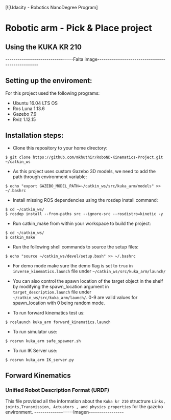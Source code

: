[![Udacity - Robotics NanoDegree Program]
# Robotic arm - Pick & Place project
## Using the KUKA KR 210
---------------------------------Falta image-------------------------------------------------

## Setting up the enviroment:
For this project used the following programs:
- Ubuntu 16.04 LTS OS
- Ros Luna 1.13.6
- Gazebo 7.9
- Rviz 1.12.15
## Installation steps:
- Clone this repository to your home directory:
```
$ git clone https://github.com/mkhuthir/RoboND-Kinematics-Project.git ~/catkin_ws 
```
- As this project uses custom Gazebo 3D models, we need to add the path through environment variable:
```
$ echo "export GAZEBO_MODEL_PATH=~/catkin_ws/src/kuka_arm/models" >> ~/.bashrc
```
- Install missing ROS dependencies using the rosdep install command:
```
$ cd ~/catkin_ws/
$ rosdep install --from-paths src --ignore-src --rosdistro=kinetic -y
```
- Run catkin_make from within your workspace to build the project:
```
$ cd ~/catkin_ws/
$ catkin_make
```
- Run the following shell commands to source the setup files:
```
$ echo "source ~/catkin_ws/devel/setup.bash" >> ~/.bashrc
```
- For demo mode make sure the demo flag is set to ```true``` in ```inverse_kinematics.launch``` file under ```~/catkin_ws/src/kuka_arm/launch/```

- You can also control the spawn location of the target object in the shelf by modifying the spawn_location argument in ```target_description.launch``` file under ```~/catkin_ws/src/kuka_arm/launch/```. 0-9 are valid values for spawn_location with 0 being random mode.

- To run forward kinematics test us:
```
$ roslaunch kuka_arm forward_kinematics.launch
```
- To run simulator use:
```
$ rosrun kuka_arm safe_spawner.sh
```
- To run IK Server use:
```
$ rosrun kuka_arm IK_server.py 
```
## Forward Kinematics 
### Unified Robot Description Format (URDF)
This file provided all the information about the ```Kuka kr 210``` structrure ```Links, joints,Transmission, Actuators , and physics properties``` for the gazebo environment.
-------------------Imagen-----------------
